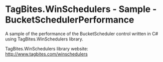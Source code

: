 # TagBites.WinSchedulers - Sample - BucketSchedulerPerformance

A sample of the performance of the BucketScheduler control written in C# using TagBites.WinSchedulers library.

TagBites.WinSchedulers library website:  
http://www.tagbites.com/winschedulers

